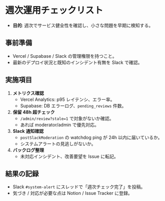 # 週次運用チェックリスト

- **目的**: 週次でサービス健全性を確認し、小さな問題を早期に検知する。

## 事前準備
- Vercel / Supabase / Slack の管理権限を持つこと。
- 最新のデプロイ状況と既知のインシデント有無を Slack で確認。

## 実施項目
1. **メトリクス確認**
   - Vercel Analytics: p95 レイテンシ、エラー率。
   - Supabase: DB エラーログ、`pending_reviews` 件数。
2. **保留 48h 超チェック**
   - `/admin/review?stale=1` で対象がないか確認。
   - あれば moderator/admin で優先対応。
3. **Slack 通知確認**
   - `postSlackModeration` の watchdog ping が 24h 以内に届いているか。
   - システムアラートの見逃しがないか。
4. **バックログ整理**
   - 未対応インシデント、改善要望を Issue に転記。

## 結果の記録
- Slack `#system-alert` にスレッドで「週次チェック完了」を投稿。
- 気づき / 対応が必要な点は Notion / Issue Tracker に登録。

